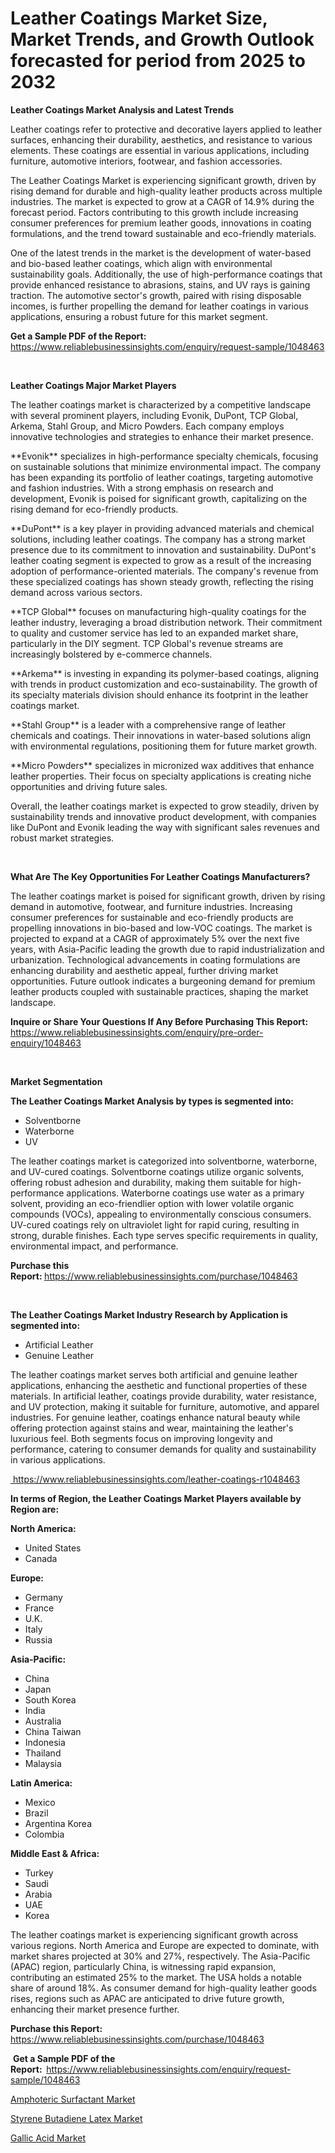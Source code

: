 <p><h1>Leather Coatings Market Size, Market Trends, and Growth Outlook forecasted for period from 2025 to 2032</h1></p><p><strong>Leather Coatings Market Analysis and Latest Trends</strong></p>
<p><p>Leather coatings refer to protective and decorative layers applied to leather surfaces, enhancing their durability, aesthetics, and resistance to various elements. These coatings are essential in various applications, including furniture, automotive interiors, footwear, and fashion accessories.</p><p>The Leather Coatings Market is experiencing significant growth, driven by rising demand for durable and high-quality leather products across multiple industries. The market is expected to grow at a CAGR of 14.9% during the forecast period. Factors contributing to this growth include increasing consumer preferences for premium leather goods, innovations in coating formulations, and the trend toward sustainable and eco-friendly materials.</p><p>One of the latest trends in the market is the development of water-based and bio-based leather coatings, which align with environmental sustainability goals. Additionally, the use of high-performance coatings that provide enhanced resistance to abrasions, stains, and UV rays is gaining traction. The automotive sector's growth, paired with rising disposable incomes, is further propelling the demand for leather coatings in various applications, ensuring a robust future for this market segment.</p></p>
<p><strong>Get a Sample PDF of the Report:&nbsp;</strong> <a href="https://www.reliablebusinessinsights.com/enquiry/request-sample/1048463?utm_campaign=118&utm_medium=2&utm_source=Github&utm_content=ia&utm_term=31012025&utm_id=leather-coatings">https://www.reliablebusinessinsights.com/enquiry/request-sample/1048463</a></p>
<p>&nbsp;</p>
<p><strong>Leather Coatings Major Market Players</strong></p>
<p><p>The leather coatings market is characterized by a competitive landscape with several prominent players, including Evonik, DuPont, TCP Global, Arkema, Stahl Group, and Micro Powders. Each company employs innovative technologies and strategies to enhance their market presence.</p><p>**Evonik** specializes in high-performance specialty chemicals, focusing on sustainable solutions that minimize environmental impact. The company has been expanding its portfolio of leather coatings, targeting automotive and fashion industries. With a strong emphasis on research and development, Evonik is poised for significant growth, capitalizing on the rising demand for eco-friendly products.</p><p>**DuPont** is a key player in providing advanced materials and chemical solutions, including leather coatings. The company has a strong market presence due to its commitment to innovation and sustainability. DuPont's leather coating segment is expected to grow as a result of the increasing adoption of performance-oriented materials. The company's revenue from these specialized coatings has shown steady growth, reflecting the rising demand across various sectors.</p><p>**TCP Global** focuses on manufacturing high-quality coatings for the leather industry, leveraging a broad distribution network. Their commitment to quality and customer service has led to an expanded market share, particularly in the DIY segment. TCP Global's revenue streams are increasingly bolstered by e-commerce channels.</p><p>**Arkema** is investing in expanding its polymer-based coatings, aligning with trends in product customization and eco-sustainability. The growth of its specialty materials division should enhance its footprint in the leather coatings market.</p><p>**Stahl Group** is a leader with a comprehensive range of leather chemicals and coatings. Their innovations in water-based solutions align with environmental regulations, positioning them for future market growth.</p><p>**Micro Powders** specializes in micronized wax additives that enhance leather properties. Their focus on specialty applications is creating niche opportunities and driving future sales.</p><p>Overall, the leather coatings market is expected to grow steadily, driven by sustainability trends and innovative product development, with companies like DuPont and Evonik leading the way with significant sales revenues and robust market strategies.</p></p>
<p>&nbsp;</p>
<p><strong>What Are The Key Opportunities For Leather Coatings Manufacturers?</strong></p>
<p><p>The leather coatings market is poised for significant growth, driven by rising demand in automotive, footwear, and furniture industries. Increasing consumer preferences for sustainable and eco-friendly products are propelling innovations in bio-based and low-VOC coatings. The market is projected to expand at a CAGR of approximately 5% over the next five years, with Asia-Pacific leading the growth due to rapid industrialization and urbanization. Technological advancements in coating formulations are enhancing durability and aesthetic appeal, further driving market opportunities. Future outlook indicates a burgeoning demand for premium leather products coupled with sustainable practices, shaping the market landscape.</p></p>
<p><strong>Inquire or Share Your Questions If Any Before Purchasing This Report:</strong> <a href="https://www.reliablebusinessinsights.com/enquiry/pre-order-enquiry/1048463?utm_campaign=118&utm_medium=2&utm_source=Github&utm_content=ia&utm_term=31012025&utm_id=leather-coatings">https://www.reliablebusinessinsights.com/enquiry/pre-order-enquiry/1048463</a></p>
<p>&nbsp;</p>
<p><strong>Market Segmentation</strong></p>
<p><strong>The Leather Coatings Market Analysis by types is segmented into:</strong></p>
<p><ul><li>Solventborne</li><li>Waterborne</li><li>UV</li></ul></p>
<p><p>The leather coatings market is categorized into solventborne, waterborne, and UV-cured coatings. Solventborne coatings utilize organic solvents, offering robust adhesion and durability, making them suitable for high-performance applications. Waterborne coatings use water as a primary solvent, providing an eco-friendlier option with lower volatile organic compounds (VOCs), appealing to environmentally conscious consumers. UV-cured coatings rely on ultraviolet light for rapid curing, resulting in strong, durable finishes. Each type serves specific requirements in quality, environmental impact, and performance.</p></p>
<p><strong>Purchase this Report:&nbsp;</strong><a href="https://www.reliablebusinessinsights.com/purchase/1048463?utm_campaign=118&utm_medium=2&utm_source=Github&utm_content=ia&utm_term=31012025&utm_id=leather-coatings">https://www.reliablebusinessinsights.com/purchase/1048463</a></p>
<p>&nbsp;</p>
<p><strong>The Leather Coatings Market Industry Research by Application is segmented into:</strong></p>
<p><ul><li>Artificial Leather</li><li>Genuine Leather</li></ul></p>
<p><p>The leather coatings market serves both artificial and genuine leather applications, enhancing the aesthetic and functional properties of these materials. In artificial leather, coatings provide durability, water resistance, and UV protection, making it suitable for furniture, automotive, and apparel industries. For genuine leather, coatings enhance natural beauty while offering protection against stains and wear, maintaining the leather's luxurious feel. Both segments focus on improving longevity and performance, catering to consumer demands for quality and sustainability in various applications.</p></p>
<p><a href="https://www.reliablebusinessinsights.com/leather-coatings-r1048463?utm_campaign=118&utm_medium=2&utm_source=Github&utm_content=ia&utm_term=31012025&utm_id=leather-coatings">&nbsp;https://www.reliablebusinessinsights.com/leather-coatings-r1048463</a></p>
<p><strong>In terms of Region, the Leather Coatings Market Players available by Region are:</strong></p>
<p>
    <p> <strong> North America: </strong>
        <ul>
            <li>United States</li>
            <li>Canada</li>
        </ul>
        </p> 
    <p> <strong> Europe: </strong>
        <ul>
            <li>Germany</li>
            <li>France</li>
            <li>U.K.</li>
            <li>Italy</li>
            <li>Russia</li>
        </ul>
        </p> 
    <p> <strong> Asia-Pacific: </strong>
        <ul>
            <li>China</li>
            <li>Japan</li>
            <li>South Korea</li>
            <li>India</li>
            <li>Australia</li>
            <li>China Taiwan</li>
            <li>Indonesia</li>
            <li>Thailand</li>
            <li>Malaysia</li>
        </ul>
        </p> 
    <p> <strong> Latin America: </strong>
        <ul>
            <li>Mexico</li>
            <li>Brazil</li>
            <li>Argentina Korea</li>
            <li>Colombia</li>
        </ul>
        </p> 
    <p> <strong> Middle East & Africa: </strong>
        <ul>
            <li>Turkey</li>
            <li>Saudi</li>
            <li>Arabia</li>
            <li>UAE</li>
            <li>Korea</li>
        </ul>
    </p>
    </p>
<p><p>The leather coatings market is experiencing significant growth across various regions. North America and Europe are expected to dominate, with market shares projected at 30% and 27%, respectively. The Asia-Pacific (APAC) region, particularly China, is witnessing rapid expansion, contributing an estimated 25% to the market. The USA holds a notable share of around 18%. As consumer demand for high-quality leather goods rises, regions such as APAC are anticipated to drive future growth, enhancing their market presence further.</p></p>
<p><strong>Purchase this Report: </strong><a href="https://www.reliablebusinessinsights.com/purchase/1048463?utm_campaign=118&utm_medium=2&utm_source=Github&utm_content=ia&utm_term=31012025&utm_id=leather-coatings">https://www.reliablebusinessinsights.com/purchase/1048463</a></p>
<p>&nbsp;<strong>Get a Sample PDF of the Report:&nbsp;&nbsp;</strong><a href="https://www.reliablebusinessinsights.com/enquiry/request-sample/1048463?utm_campaign=118&utm_medium=2&utm_source=Github&utm_content=ia&utm_term=31012025&utm_id=leather-coatings">https://www.reliablebusinessinsights.com/enquiry/request-sample/1048463</a></p>
<p><strong></strong></p>
<p><p><a href="https://github.com/moazugavate/Market-Research-Report-List-1/blob/main/amphoteric-surfactant-market.md?utm_campaign=118&utm_medium=2&utm_source=Github&utm_content=ia&utm_term=31012025&utm_id=leather-coatings">Amphoteric Surfactant Market</a></p><p><a href="https://github.com/chkrselia/Market-Research-Report-List-1/blob/main/styrene-butadiene-latex-market.md?utm_campaign=118&utm_medium=2&utm_source=Github&utm_content=ia&utm_term=31012025&utm_id=leather-coatings">Styrene Butadiene Latex Market</a></p><p><a href="https://github.com/slmagaddam/Market-Research-Report-List-1/blob/main/gallic-acid-market.md?utm_campaign=118&utm_medium=2&utm_source=Github&utm_content=ia&utm_term=31012025&utm_id=leather-coatings">Gallic Acid Market</a></p></p>